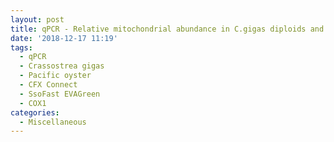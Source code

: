```yaml
---
layout: post
title: qPCR - Relative mitochondrial abundance in C.gigas diploids and triploids subjected to acute heat stress via COX1
date: '2018-12-17 11:19'
tags: 
  - qPCR
  - Crassostrea gigas
  - Pacific oyster
  - CFX Connect
  - SsoFast EVAGreen
  - COX1
categories: 
  - Miscellaneous
---
```

